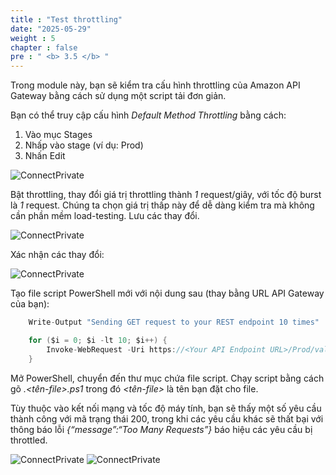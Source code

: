```yaml
---
title : "Test throttling"
date: "2025-05-29"
weight : 5
chapter : false
pre : " <b> 3.5 </b> "
---
```



Trong module này, bạn sẽ kiểm tra cấu hình throttling của Amazon API Gateway bằng cách sử dụng một script tải đơn giản.

Bạn có thể truy cập cấu hình *Default Method Throttling* bằng cách:

1. Vào mục Stages
2. Nhấp vào stage (ví dụ: Prod)
3. Nhấn Edit

![ConnectPrivate](/images/3-Amazon-API-Gateway/3.15.png)

Bật throttling, thay đổi giá trị throttling thành *1* request/giây, với tốc độ burst là *1* request. Chúng ta chọn giá trị thấp này để dễ dàng kiểm tra mà không cần phần mềm load-testing. Lưu các thay đổi.

![ConnectPrivate](/images/3-Amazon-API-Gateway/3.16.png)

Xác nhận các thay đổi:

![ConnectPrivate](/images/3-Amazon-API-Gateway/3.17.png)

Tạo file script PowerShell mới với nội dung sau (thay bằng URL API Gateway của bạn):

```csharp
    Write-Output "Sending GET request to your REST endpoint 10 times"

    for ($i = 0; $i -lt 10; $i++) {
        Invoke-WebRequest -Uri https://<Your API Endpoint URL>/Prod/values -UseBasicParsing -Method 'Get'
    }
```

Mở PowerShell, chuyển đến thư mục chứa file script. Chạy script bằng cách gõ *.\<tên-file>.ps1* trong đó *\<tên-file>* là tên bạn đặt cho file.

Tùy thuộc vào kết nối mạng và tốc độ máy tính, bạn sẽ thấy một số yêu cầu thành công với mã trạng thái 200, trong khi các yêu cầu khác sẽ thất bại với thông báo lỗi *{“message”:“Too Many Requests”}* báo hiệu các yêu cầu bị throttled.

![ConnectPrivate](/images/3-Amazon-API-Gateway/3.18.png)
![ConnectPrivate](/images/3-Amazon-API-Gateway/3.18.1.png)